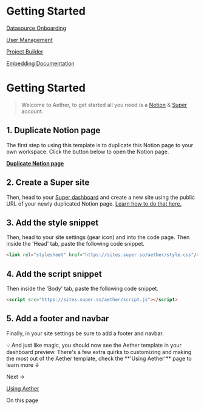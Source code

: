 # Getting Started

[Datasource Onboarding](Datasource%20Onboarding%206842921f039944f8a4cd5f618ccccf40.md)

[User Management](User%20Management%204cec064a73e14a619d3eaf694de7f698.md)

[Project Builder](Project%20Builder%207d59ea7b603648dfb0c80430255b2e2b.md)

[Embedding Documentation](Embedding%20Documentation%2050702aa0ad7e46cc8da8390e461e79fd.md)

# Getting Started

> Welcome to Aether, to get started all you need is a [Notion](https://affiliate.notion.so/cxvpa1a3ocar) & [Super](https://super.so) account.
> 

## 1. Duplicate Notion page

The first step to using this template is to duplicate this Notion page to your own workspace. Click the button below to open the Notion page.

**[Duplicate Notion page](https://s.super.so/aether)**

## 2. Create a Super site

Then, head to your [Super dashboard](https://app.super.so) and create a new site using the public URL of your newly duplicated Notion page. [Learn how to do that here.](https://docs.super.site/creating-a-site)

## 3. Add the style snippet

Then, head to your site settings (gear icon) and into the code page. Then inside the 'Head' tab, paste the following code snippet.

```html
<link rel="stylesheet" href="https://sites.super.so/aether/style.css"/>
```

## 4. Add the script snippet

Then inside the 'Body' tab, paste the following code snippet.

```html
<script src="https://sites.super.so/aether/script.js"></script>
```

## 5. Add a footer and navbar

Finally, in your site settings be sure to add a footer and navbar.

<aside>
💡 And just like magic, you should now see the Aether template in your dashboard preview. There's a few extra quirks to customizing and making the most out of the Aether template, check the **'Using Aether'** page to learn more ↓

</aside>

Next →

[Using Aether](Datasource%20Onboarding%206842921f039944f8a4cd5f618ccccf40.md)

On this page